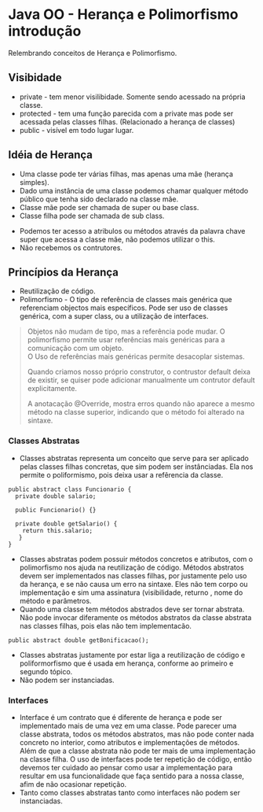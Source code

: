 # Java OO - Herança e Polimorfismo introdução
Relembrando conceitos de Herança e Polimorfismo.
<p></p>

## Visibidade
* private - tem menor visilibidade. Somente sendo acessado na própria classe.
* protected - tem uma função parecida com a private mas pode ser acessada pelas classes filhas. (Relacionado a herança de classes)
* public - visível em todo lugar lugar.
<p></p>

## Idéia de Herança
* Uma classe pode ter várias filhas, mas apenas uma mãe (herança simples).
* Dado uma instância de uma classe podemos chamar qualquer método público que tenha sido declarado na classe mãe.
* Classe mãe pode ser chamada de super ou base class.
* Classe filha pode ser chamada de sub class.
<p></p>

* Podemos ter acesso a atribulos ou métodos através da palavra chave super que acessa a classe mãe, não podemos utilizar o this.
* Não recebemos os contrutores.
<p></p>

## Princípios da Herança
* Reutilização de código.
* Polimorfismo - O tipo de referência de classes mais genérica que referenciam objectos mais específicos. Pode ser uso de classes genérica, com a super class, ou a utilização de interfaces.

<p></p>
<blockquote>
  <p>Objetos não mudam de tipo, mas a referência pode mudar. O polimorfismo permite usar referências mais genéricas para a comunicação com um objeto.
  <br>O Uso de referências mais genéricas permite desacoplar sistemas.</p>
  <p>Quando criamos nosso próprio construtor, o contrustor default deixa de existir, se quiser pode adicionar manualmente um contrutor default explicitamente.
  <p>A anotacação @Override, mostra erros quando não aparece a mesmo método na classe superior, indicando que o método foi alterado na sintaxe.</p>
</blockquote>

### Classes Abstratas
* Classes abstratas representa um conceito que serve para ser aplicado pelas classes filhas concretas, que sim podem ser instânciadas. Ela nos permite o poliformismo, pois deixa usar a refêrencia da classe.
```
public abstract class Funcionario {
  private double salario;
  
  public Funcionario() {}
  
  private double getSalario() {
    return this.salario;
   }
}
```
* Classes abstratas podem possuir métodos concretos e atributos, com o polimorfismo nos ajuda na reutilização de código. Métodos abstratos devem ser implementados nas classes filhas, por justamente pelo uso da herança, e se não causa um erro na sintaxe. Eles não tem corpo ou implementação e sim uma assinatura (visibilidade, returno , nome do método e parâmetros.
* Quando uma classe tem métodos abstrados deve ser tornar abstrata. Não pode invocar diferamente os métodos abstratos da classe abstrata nas classes filhas, pois elas não tem implementacão.
```
public abstract double getBonificacao();
```
* Classes abstratas justamente por estar liga a reutilização de código e poliformorfismo que é usada em herança, conforme ao primeiro e segundo tópico.
* Não podem ser instanciadas.

### Interfaces
* Interface é um contrato que é diferente de herança e pode ser implementado mais de uma vez em uma classe. Pode parecer uma classe abstrata, todos os métodos abstratos, mas não pode conter nada concreto no interior, como atributos e implementações de métodos. Além de que a classe abstrata não pode ter mais de uma implementação na classe filha. O uso de interfaces pode ter repetição de código, então devemos ter cuidado ao pensar como usar a implementação para resultar em usa funcionalidade que faça sentido para a nossa classe, afim de não ocasionar repetição.
* Tanto como classes abstratas tanto como interfaces não podem ser instanciadas.

